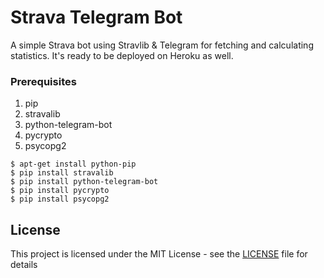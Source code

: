 # Strava Telegram Bot

A simple Strava bot using Stravlib & Telegram for fetching and calculating statistics. It's ready to be deployed on Heroku as well.

### Prerequisites

1. pip
2. stravalib
3. python-telegram-bot
4. pycrypto
5. psycopg2

```
$ apt-get install python-pip
$ pip install stravalib
$ pip install python-telegram-bot
$ pip install pycrypto
$ pip install psycopg2
```

## License

This project is licensed under the MIT License - see the [LICENSE](https://github.com/panchambharadwaj/strava-telegram-bot/blob/master/LICENSE) file for details